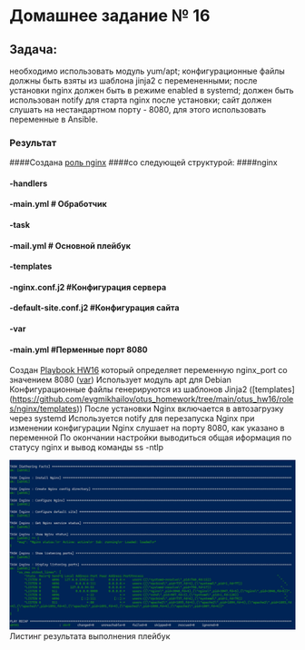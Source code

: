 # Домашнее задание № 16 
## Задача:
необходимо использовать модуль yum/apt;
конфигурационные файлы должны быть взяты из шаблона jinja2 с перемененными;
после установки nginx должен быть в режиме enabled в systemd;
должен быть использован notify для старта nginx после установки;
сайт должен слушать на нестандартном порту - 8080, для этого использовать переменные в Ansible.

### Результат

####Создана [роль nginx](https://github.com/evgmikhailov/otus_homework/tree/main/otus_hw16/roles/nginx "role nginx")
####со следующей структурой:
####nginx 
####	-handlers
####		-main.yml # Обработчик
####	-task
####		-mail.yml # Основной плейбук
####	-templates
####		-nginx.conf.j2 #Конфигурация сервера
####		-default-site.conf.j2 #Конфигурация сайта
####	-var
####		-main.yml #Перменные порт 8080
####
Создан [Playbook HW16](https://github.com/evgmikhailov/otus_homework/blob/main/otus_hw16/roles/nginx/tasks/main.yml "Playbook HW16") который определяет переменную nginx_port со значением 8080 ([var](https://github.com/evgmikhailov/otus_homework/blob/main/otus_hw16/roles/nginx/vars/main.yml "var"))
Использует модуль apt для Debian
Конфигурационные файлы генерируются из шаблонов Jinja2 ([templates] (https://github.com/evgmikhailov/otus_homework/tree/main/otus_hw16/roles/nginx/templates))
После установки Nginx включается в автозагрузку через systemd
Используется notify для перезапуска Nginx при изменении конфигурации
Nginx слушает на порту 8080, как указано в переменной
По окончании настройки выводиться общая иформация по статусу nginx и вывод команды ss -ntlp 

 ![Листинг результата выполнения плейбук ](https://github.com/evgmikhailov/otus_homework/blob/main/otus_hw16/pic01.jpg) 
Листинг результата выполнения плейбук

